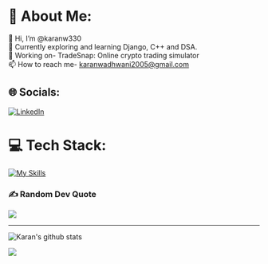 
# 💫 About Me:
👋 Hi, I’m @karanw330<br>🔭 Currently exploring and learning Django, C++ and DSA.<br>💼 Working on- TradeSnap: Online crypto trading simulator<br>📫 How to reach me- karanwadhwani2005@gmail.com<br>


## 🌐 Socials:
[![LinkedIn](https://img.shields.io/badge/LinkedIn-%230077B5.svg?logo=linkedin&logoColor=white)](https://linkedin.com/in/https://www.linkedin.com/in/karan-wadhwani-b55073274) 

# 💻 Tech Stack:
[![My Skills](https://skillicons.dev/icons?i=python,flask,django,selenium,c,js)](https://skillicons.dev)

### ✍️ Random Dev Quote
![](https://quotes-github-readme.vercel.app/api?type=horizontal&theme=radical)

---
![Karan's github stats](https://github-readme-stats.vercel.app/api?username=karanw330&show_icons=true&hide_border=true&theme=tokyonight)

[![](https://visitcount.itsvg.in/api?id=karanw330&icon=0&color=0)](https://visitcount.itsvg.in)



